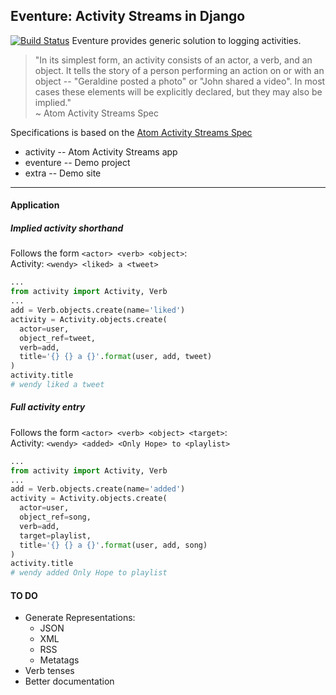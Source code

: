 Eventure: Activity Streams in Django
---
[![Build Status](https://travis-ci.org/aldnav/eventure.svg?branch=master)](https://travis-ci.org/aldnav/eventure)
Eventure provides generic solution to logging activities.

> "In its simplest form, an activity consists of an actor, a verb, and an object. It tells the story of a person performing an action on or with an object -- "Geraldine posted a photo" or "John shared a video". In most cases these elements will be explicitly declared, but they may also be implied."  
~ Atom Activity Streams Spec

Specifications is based on the [Atom Activity Streams Spec](http://activitystrea.ms/specs/atom/1.0/)

* activity -- Atom Activity Streams app
* eventure -- Demo project
* extra -- Demo site

---
#### Application
##### Implied activity shorthand  
Follows the form `<actor> <verb> <object>`:  
Activity: `<wendy> <liked> a <tweet>`
```python
...
from activity import Activity, Verb
...
add = Verb.objects.create(name='liked')
activity = Activity.objects.create(
  actor=user,
  object_ref=tweet,
  verb=add,
  title='{} {} a {}'.format(user, add, tweet)
)
activity.title
# wendy liked a tweet
```

##### Full activity entry  
Follows the form `<actor> <verb> <object> <target>`:  
Activity: `<wendy> <added> <Only Hope> to <playlist>`
```python
...
from activity import Activity, Verb
...
add = Verb.objects.create(name='added')
activity = Activity.objects.create(
  actor=user,
  object_ref=song,
  verb=add,
  target=playlist,
  title='{} {} a {}'.format(user, add, song)
)
activity.title
# wendy added Only Hope to playlist
```


#### TO DO
* Generate Representations:  
  * JSON
  * XML
  * RSS
  * Metatags
* Verb tenses
* Better documentation
